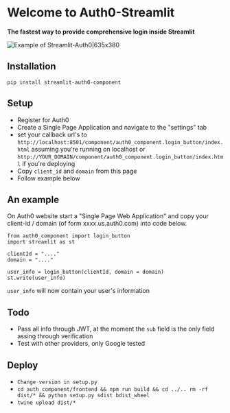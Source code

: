 # Welcome to Auth0-Streamlit

**The fastest way to provide comprehensive login inside Streamlit**

![Example of Streamlit-Auth0|635x380](demo.gif?raw=true)

## Installation
`pip install streamlit-auth0-component`

## Setup

- Register for Auth0
- Create a Single Page Application and navigate to the "settings" tab 
- set your callback url's to `http://localhost:8501/component/auth0_component.login_button/index.html` assuming you're running on localhost or `http://YOUR_DOMAIN/component/auth0_component.login_button/index.html` if you're deploying
- Copy `client_id` and `domain` from this page
- Follow example below

## An example
On Auth0 website start a "Single Page Web Application" and copy your client-id / domain (of form xxxx.us.auth0.com) into code below.

```
from auth0_component import login_button
import streamlit as st

clientId = "...."
domain = "...."

user_info = login_button(clientId, domain = domain)
st.write(user_info)
```

`user_info` will now contain your user's information 


## Todo

- Pass all info through JWT, at the moment the `sub` field is the only field assing through verification
- Test with other providers, only Google tested 


## Deploy

- `Change version in setup.py`
- `cd auth_component/frontend && npm run build && cd ../.. rm -rf dist/* && python setup.py sdist bdist_wheel`
- `twine upload dist/*`